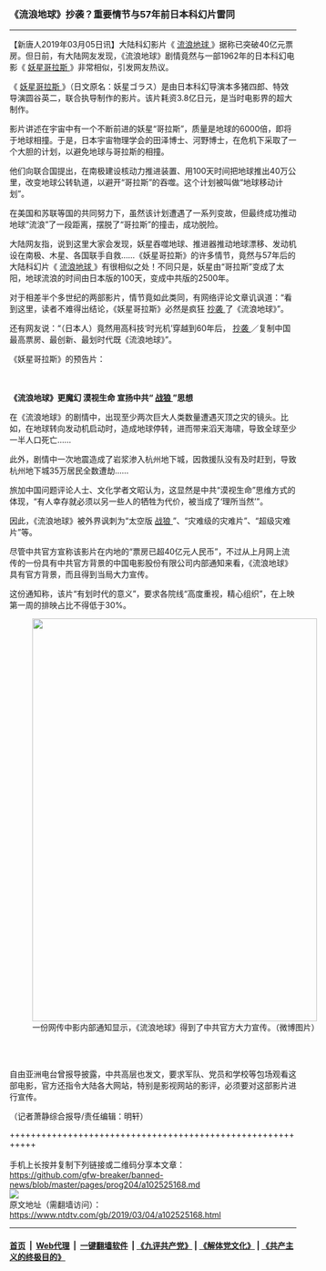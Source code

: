 ### 《流浪地球》抄袭？重要情节与57年前日本科幻片雷同
------------------------

<div class="post_content">
 <p>
  【新唐人2019年03月05日讯】大陆科幻影片《
  <a href="https://www.ntdtv.com/gb/流浪地球.htm">
   流浪地球
  </a>
  》据称已突破40亿元票房。但日前，有大陆网友发现，《流浪地球》剧情竟然与一部1962年的日本科幻电影《
  <a href="https://www.ntdtv.com/gb/妖星哥拉斯.htm">
   妖星哥拉斯
  </a>
  》非常相似，引发网友热议。
 </p>
 <p>
  《
  <a href="https://www.ntdtv.com/gb/妖星哥拉斯.htm">
   妖星哥拉斯
  </a>
  》（日文原名：妖星ゴラス）是由日本科幻导演本多猪四郎、特效导演圆谷英二，联合执导制作的影片。该片耗资3.8亿日元，是当时电影界的超大制作。
 </p>
 <p>
  影片讲述在宇宙中有一个不断前进的妖星“哥拉斯”，质量是地球的6000倍，即将于地球相撞。于是，日本宇宙物理学会的田泽博士、河野博士，在危机下采取了一个大胆的计划，以避免地球与哥拉斯的相撞。
 </p>
 <p>
  他们向联合国提出，在南极建设核动力推进装置、用100天时间把地球推出40万公里，改变地球公转轨道，以避开“哥拉斯”的吞噬。这个计划被叫做“地球移动计划”。
 </p>
 <p>
  在美国和苏联等国的共同努力下，虽然该计划遭遇了一系列变故，但最终成功推动地球“流浪”了一段距离，摆脱了“哥拉斯”的撞击，成功脱险。
 </p>
 <p>
  大陆网友指，说到这里大家会发现，妖星吞噬地球、推进器推动地球漂移、发动机设在南极、木星、各国联手自救……《妖星哥拉斯》的许多情节，竟然与57年后的大陆科幻片《
  <a href="https://www.ntdtv.com/gb/流浪地球.htm">
   流浪地球
  </a>
  》有很相似之处！不同只是，妖星由“哥拉斯”变成了太阳，地球流浪的时间由日本版的100天，变成中共版的2500年。
 </p>
 <p>
  对于相差半个多世纪的两部影片，情节竟如此类同，有网络评论文章讥讽道：“看到这里，读者不难得出结论，《妖星哥拉斯》必然是疯狂
  <a href="https://www.ntdtv.com/gb/抄袭.htm">
   抄袭
  </a>
  了《流浪地球》”。
 </p>
 <p>
  还有网友说：“（日本人）竟然用高科技‘时光机’穿越到60年后，
  <a href="https://www.ntdtv.com/gb/抄袭.htm">
   抄袭
  </a>
  ／复制中国最高票房、最创新、最划时代既《流浪地球》”。
 </p>
 <p>
  《妖星哥拉斯》的预告片：
 </p>
 <p>
  <center>
   <br/>
  </center>
  <br/>
  <strong>
   《流浪地球》更魔幻 漠视生命 宣扬中共“
   <a href="https://www.ntdtv.com/gb/战狼.htm">
    战狼
   </a>
   ”思想
  </strong>
 </p>
 <p>
  在《流浪地球》的剧情中，出现至少两次巨大人类数量遭遇灭顶之灾的镜头。比如，在地球转向发动机启动时，造成地球停转，进而带来滔天海啸，导致全球至少一半人口死亡……
 </p>
 <p>
  此外，剧情中一次地震造成了岩浆渗入杭州地下城，因救援队没有及时赶到，导致杭州地下城35万居民全数遭劫……
 </p>
 <p>
  旅加中国问题评论人士、文化学者文昭认为，这显然是中共“漠视生命”思维方式的体现，“有人幸存就必须以另一些人的牺牲为代价，被当成了‘理所当然’”。
 </p>
 <p>
  因此，《流浪地球》被外界讽刺为“太空版
  <a href="https://www.ntdtv.com/gb/战狼.htm">
   战狼
  </a>
  ”、“灾难级的灾难片”、“超级灾难片”等。
 </p>
 <p>
  尽管中共官方宣称该影片在内地的“票房已超40亿元人民币”，不过从上月网上流传的一份具有中共官方背景的中国电影股份有限公司内部通知来看，《流浪地球》具有官方背景，而且得到当局大力宣传。
 </p>
 <p>
  这份通知称，该片“有划时代的意义”，要求各院线“高度重视，精心组织”，在上映第一周的排映占比不得低于30%。
 </p>
 <figure class="wp-caption alignnone" id="attachment_102525171" style="width: 500px">
  <img alt="" class="size-full wp-image-102525171" height="707" src="https://www.ntdtv.com/assets/uploads/2019/03/DzN-BiXX0AQ5Qkr-e1551530785628.jpg" width="500">
   <br/><figcaption class="wp-caption-text">
    一份网传中影内部通知显示，《流浪地球》得到了中共官方大力宣传。（微博图片）
   </figcaption><br/>
  </img>
 </figure><br/>
 <p>
  自由亚洲电台曾报导披露，中共高层也发文，要求军队、党员和学校等包场观看这部电影，官方还指令大陆各大网站，特别是影视网站的影评，必须要对这部影片进行宣传。
 </p>
 <p>
  （记者萧静综合报导/责任编辑：明轩）
 </p>
 <div class="single_ad">
 </div>
</div>

+++++++++++++++++++++++++++++++++++++++++++++++++++++++++++<br/><br/>
手机上长按并复制下列链接或二维码分享本文章：<br/>
https://github.com/gfw-breaker/banned-news/blob/master/pages/prog204/a102525168.md <br/>
<a href='https://github.com/gfw-breaker/banned-news/blob/master/pages/prog204/a102525168.md'><img src='https://github.com/gfw-breaker/banned-news/blob/master/pages/prog204/a102525168.md.png'/></a> <br/>
原文地址（需翻墙访问）：https://www.ntdtv.com/gb/2019/03/04/a102525168.html


------------------------
#### [首页](https://github.com/gfw-breaker/banned-news/blob/master/README.md) &nbsp;|&nbsp; [Web代理](https://github.com/labour-camp/helloworld) &nbsp;|&nbsp; [一键翻墙软件](https://github.com/gfw-breaker/nogfw/blob/master/README.md) &nbsp;| [《九评共产党》](https://github.com/gfw-breaker/9ping.md/blob/master/README.md#九评之一评共产党是什么) | [《解体党文化》](https://github.com/gfw-breaker/jtdwh.md/blob/master/README.md) | [《共产主义的终极目的》](https://github.com/gfw-breaker/gczydzjmd.md/blob/master/README.md)


